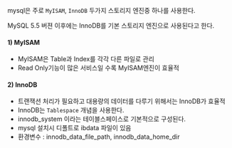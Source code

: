 mysql은 주로 `MyISAM`, `InnoDB` 두가지 스토리지 엔진중 하나를 사용한다.

MySQL 5.5 버젼 이후에는 InnoDB를 기본 스토리지 엔진으로 사용된다고 한다.

#### 1) MyISAM
- MyISAM은 Table과 Index를 각각 다른 파일로 관리
- Read Only기능이 많은 서비스일 수록 MyISAM엔진이 효율적

#### 2) InnoDB
- 트랜잭션 처리가 필요하고 대용량의 데이터를 다루기 위해서는 InnoDB가 효율적
- InnoDB는 `Tablespace` 개념을 사용한다.
- innodb_system 이라는 테이블스페이스로 기본적으로 구성된다.
- mysql 설치시 디폴트로 ibdata 파일이 있음
- 환경변수 : innodb_data_file_path, innodb_data_home_dir